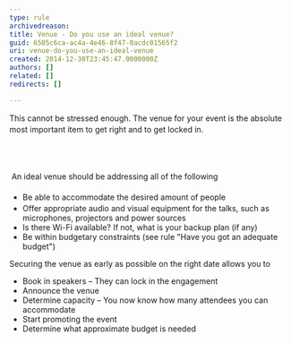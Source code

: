 ```yaml
---
type: rule
archivedreason: 
title: Venue - Do you use an ideal venue?
guid: 6505c6ca-ac4a-4e46-8f47-0acdc01565f2
uri: venue-do-you-use-an-ideal-venue
created: 2014-12-30T23:45:47.0000000Z
authors: []
related: []
redirects: []

---
```



<p>​<span style="line-height&#58;20.7999992370605px;">This cannot be stressed enough. The venue for your event is the absolute most important item to get right and to get locked in</span><span style="line-height&#58;20.7999992370605px;">.</span>​</p>
<br><excerpt class='endintro'></excerpt><br>
<p>​<span style="line-height&#58;1.6;">&#160;An ideal venue should be addressing all of the following</span></p><ul><li><span style="line-height&#58;1.6;background-color&#58;initial;">​​</span><span style="line-height&#58;1.6;background-color&#58;initial;">Be able to accommodate the desired amount of people</span><br></li><li>Offer appropriate audio and visual equipment for the talks, such as microphones, projectors and power sources</li><li>Is there Wi-Fi available? If not, what is your backup plan (if any)</li><li>Be within budgetary constraints (see rule &quot;Have you got an adequate budget&quot;)</li></ul><p>Securing the venue as early as possible on the right date allows you to </p><ul><li>Book in speakers – They can lock in the engagement​</li><li>Announce the venue </li><li>Determine capacity – You now know how many attendees you can accommodate</li><li>Start promoting the event</li><li>Determine what approximate budget is needed&#160;</li></ul>


